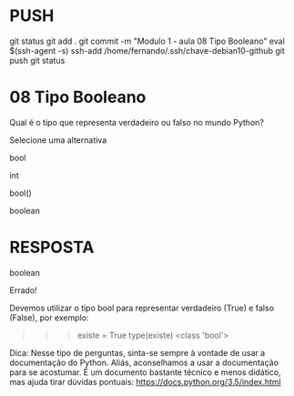 


# ###################################################################################################################################################################
# ###################################################################################################################################################################
# PUSH

git status
git add .
git commit -m "Modulo 1 - aula  08 Tipo Booleano"
eval $(ssh-agent -s)
ssh-add /home/fernando/.ssh/chave-debian10-github
git push
git status



# ###################################################################################################################################################################
# ###################################################################################################################################################################
# 08 Tipo Booleano

Qual é o tipo que representa verdadeiro ou falso no mundo Python?

Selecione uma alternativa

bool


int


bool()


boolean








# ###################################################################################################################################################################
# ###################################################################################################################################################################
# RESPOSTA


boolean


Errado!

Devemos utilizar o tipo bool para representar verdadeiro (True) e falso (False), por exemplo:

>>> existe = True
>>> type(existe)
<class 'bool'>

Dica: Nesse tipo de perguntas, sinta-se sempre à vontade de usar a documentação do Python. Aliás, aconselhamos a usar a documentação para se acostumar. É um documento bastante técnico e menos didático, mas ajuda tirar dúvidas pontuais: https://docs.python.org/3.5/index.html